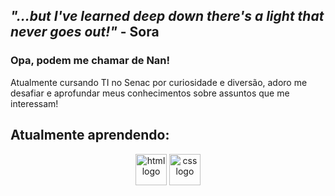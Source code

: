 ## _"...but I've learned deep down there's a light that never goes out!"_ - Sora

### Opa, podem me chamar de **Nan**!

Atualmente cursando TI no Senac por curiosidade e diversão, adoro me desafiar e aprofundar meus conhecimentos sobre assuntos que me interessam!


## Atualmente aprendendo:

<div align="center" style="display: inline_block">
    <img src="https://skillicons.dev/icons?i=html" height="50" alt="html logo" />
    <img src="https://skillicons.dev/icons?i=css" height="50" alt="css logo" />
</div>

